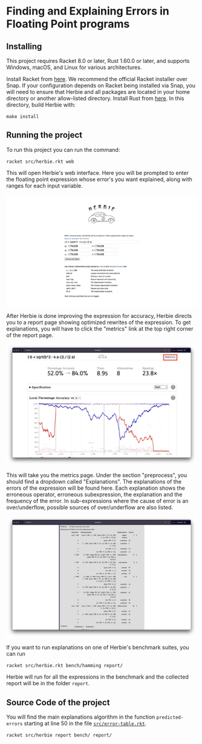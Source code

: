 # Finding and Explaining Errors in Floating Point programs

## Installing

This project requires Racket 8.0 or later,
  Rust 1.60.0 or later, and supports Windows, macOS, and Linux
  for various architectures.

Install Racket from [here](https://download.racket-lang.org/). We recommend 
the official Racket installer over Snap. If your configuration depends on Racket 
being installed via Snap, you will need to ensure that Herbie and all packages are 
located in your home directory or another allow-listed directory.
Install Rust from [here](https://www.rust-lang.org/tools/install).
In this directory, build Herbie with:

    make install

## Running the project

To run this project you can run the command:

    racket src/herbie.rkt web

This will open Herbie's web interface. Here you will be prompted to enter the floating point expression whose error's you want explained, along with ranges for each input variable.

![Herbie's web interface](interface.jpeg)

After Herbie is done improving the expression for accuracy, Herbie directs you to a report page showing optimized rewrites of the expression. To get explanations, you will have to click the "metrics" link at the top right corner of the report page. 

![Metric's link](metrics.png)

This will take you the metrics page. Under the section "preprocess", you should find a dropdown called "Explanations". The explanations of the errors of the expression will be found here. Each explanation shows the erroneous operator, erroneous subexpression, the explanation and the frequency of the error. In sub-expressions where the cause of error is an over/underflow, possible sources of over/underflow are also listed.

![Explanations Table](table.png)

If you want to run explanations on one of Herbie's benchmark suites, you can run

    racket src/herbie.rkt bench/hamming report/ 

Herbie will run for all the expressions in the benchmark and the collected report will be in the folder `report`.

## Source Code of the project

You will find the main explanations algorithm in the function `predicted-errors` starting at line 50 in the file [`src/error-table.rkt`](src/error-table.rkt).

    racket src/herbie report bench/ report/
    
